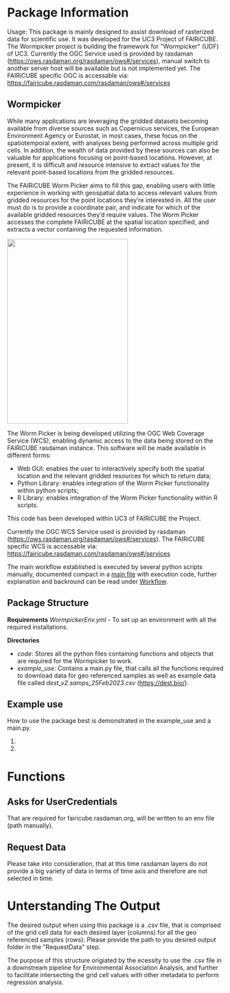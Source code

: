 
# Package Information

Usage: This package is mainly designed to assist download of rasterized data for scientific use. It was developed for the UC3 Project of FAIRiCUBE. The Wormpicker project is building the framework for  "Wormpicker" (UDF) of UC3.
Currently the OGC Service used is provided by rasdaman (https://ows.rasdaman.org/rasdaman/ows#/services), manual switch to another server host will be available but is not implemented yet. The FAIRiCUBE specific OGC is accessable via: https://fairicube.rasdaman.com/rasdaman/ows#/services 

## Wormpicker
While many applications are leveraging the gridded datasets becoming available from diverse sources such as Copernicus services, the European Environment Agency or Eurostat, in most cases, these focus on the spatiotemporal extent, with analyses being performed across multiple grid cells. In addition, the wealth of data provided by these sources can also be valuable for applications focusing on point-based locations. However, at present, it is difficult and resource intensive to extract values for the relevant point-based locations from the gridded resources.

The FAIRiCUBE Worm Picker aims to fill this gap, enabling users with little experience in working with geospatial data to access relevant values from gridded resources for the point locations they’re interested in. All the user must do is to provide a coordinate pair, and indicate for which of the available gridded resources they’d require values. The Worm Picker accesses the complete FAIRiCUBE at the spatial location specified, and extracts a vector containing the requested information.

<img src="https://github.com/FAIRiCUBE/uc3-drosophola-genetics/assets/11915304/a5357f3b-2ebf-4cb4-8f41-83ec4c67644b" width="281" height="430" />

The Worm Picker is being developed utilizing the OGC Web Coverage Service (WCS), enabling dynamic access to the data being stored on the FAIRiCUBE rasdaman instance. This software will be made available in different forms:
- Web GUI: enables the user to interactively specify both the spatial location and the relevant gridded resources for which to return data;
- Python Library: enables integration of the Worm Picker functionality within python scripts;
- R Library: enables integration of the Worm Picker functionality within R scripts.

This code has been developed within UC3 of FAIRiCUBE the Project. 

Currently the OGC WCS Service used is provided by rasdaman (https://ows.rasdaman.org/rasdaman/ows#/services).
The FAIRiCUBE specific WCS is accessable via: https://fairicube.rasdaman.com/rasdaman/ows#/services 

The main workflow established is executed by several python scripts manually, documented compact in a [main file](main.sh) with execution code, further explanation and backround can be read under [Workflow](#workflow). 



## Package Structure

**Requirements**
*WormpickerEnv.yml* - To set up an environment with all the required installations. 

**Directories**
- *code*: Stores all the python files containing functions and objects that are required for the Wormpicker to work. 
- *example_use*: Contains a main.py file, that calls all the functions required to download data for geo referenced samples as well as example data file called *dest_v2.samps_25Feb2023.csv* (https://dest.bio/).


## Example use
How to use the package best is demonstrated in the example_use and a main.py.

1. 
2. 

# Functions

## Asks for UserCredentials 
That are required for fairicube.rasdaman.org, will be written to an env file (path manually).

## Request Data
Please take into consideration, that at this time rasdaman layers do not provide a big variety of data in terms of time axis and therefore are not selected in time.


# Unterstanding The Output
The desired output when using this package is a .csv file, that is comprised of the grid cell data for each desired layer (columns) for all the geo referenced samples (rows).
Please provide the path to you desired output folder in the "RequestData" step. 

The purpose of this structure origiated by the ecessity to use the .csv file in a downstream pipeline for Environmental Association Analysis, and further to facilitate intersecting the grid cell values with other metadata to perform regression analysis. 



